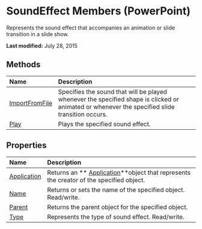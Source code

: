 
# SoundEffect Members (PowerPoint)
Represents the sound effect that accompanies an animation or slide transition in a slide show.

 **Last modified:** July 28, 2015


## Methods



|**Name**|**Description**|
|:-----|:-----|
| [ImportFromFile](78a56002-a854-cadb-c86f-806bfbd41f2b.md)|Specifies the sound that will be played whenever the specified shape is clicked or animated or whenever the specified slide transition occurs.|
| [Play](d0f598cb-2c3c-936b-42a2-326ead1e995b.md)|Plays the specified sound effect.|

## Properties



|**Name**|**Description**|
|:-----|:-----|
| [Application](a9e55b45-8238-be7b-a24b-9bfd7da99630.md)|Returns an  ** [Application](978c2b99-4271-b953-4283-73b5f3d96f41.md)**object that represents the creator of the specified object.|
| [Name](f587126e-094a-0360-b696-fbdb7c0a4019.md)|Returns or sets the name of the specified object. Read/write.|
| [Parent](1a00d850-733d-3ec7-8d37-24cd869a3f3b.md)|Returns the parent object for the specified object.|
| [Type](c15b0680-091c-ab97-557e-bf77d8a3c3e5.md)|Represents the type of sound effect. Read/write.|

